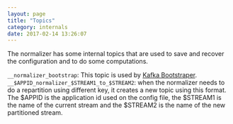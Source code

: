 ```yaml
---
layout: page
title: "Topics"
category: internals
date: 2017-02-14 13:26:07
---
```


The normalizer has some internal topics that are used to save and recover the configuration and to do some computations.

`__normalizer_bootstrap`: This topic is used by [Kafka Bootstraper](https://wizzie.io/normalizer/bootstrapper/kafka-boostrapper.html).
`__$APPID_normalizer_$STREAM1_to_$STREAM2`: when the normalizer needs to do a repartition using different key, it creates a new topic using this format. The $APPID is the application id used on the config file, the $STREAM1 is the name of the current stream and the $STREAM2 is the name of the new partitioned stream.


